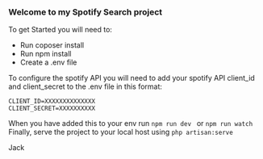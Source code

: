 ### Welcome to my Spotify Search project

To get Started you will need to:

* Run coposer install
* Run npm install
* Create a .env file

To configure the spotify API you will need to add your spotify API client_id and client_secret to the .env file in this format:

```
CLIENT_ID=XXXXXXXXXXXXXX
CLIENT_SECRET=XXXXXXXXXX
```

When you have added this to your env run ```npm run dev ``` or ```npm run watch``` \
Finally, serve the project to your local host using ```php artisan:serve```

Jack


